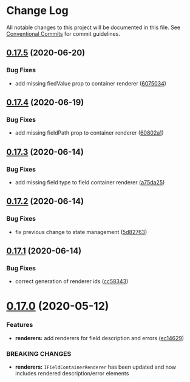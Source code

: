 # Change Log

All notable changes to this project will be documented in this file.
See [Conventional Commits](https://conventionalcommits.org) for commit guidelines.

## [0.17.5](https://github.com/DeReCRUD/de-re-crud/compare/v0.17.4...v0.17.5) (2020-06-20)


### Bug Fixes

* add missing fiedValue prop to container renderer ([6075034](https://github.com/DeReCRUD/de-re-crud/commit/6075034))





## [0.17.4](https://github.com/DeReCRUD/de-re-crud/compare/v0.17.3...v0.17.4) (2020-06-19)


### Bug Fixes

* add missing fieldPath prop to container renderer ([60802a1](https://github.com/DeReCRUD/de-re-crud/commit/60802a1))





## [0.17.3](https://github.com/DeReCRUD/de-re-crud/compare/v0.17.2...v0.17.3) (2020-06-14)


### Bug Fixes

* add missing field type to field container renderer ([a75da25](https://github.com/DeReCRUD/de-re-crud/commit/a75da25))





## [0.17.2](https://github.com/DeReCRUD/de-re-crud/compare/v0.17.1...v0.17.2) (2020-06-14)


### Bug Fixes

* fix previous change to state management ([5d82763](https://github.com/DeReCRUD/de-re-crud/commit/5d82763))






## [0.17.1](https://github.com/DeReCRUD/de-re-crud/compare/v0.17.0...v0.17.1) (2020-06-14)


### Bug Fixes

* correct generation of renderer ids ([cc58343](https://github.com/DeReCRUD/de-re-crud/commit/cc58343))






# [0.17.0](https://github.com/DeReCRUD/de-re-crud/compare/v0.16.8...v0.17.0) (2020-05-12)


### Features

* **renderers:** add renderers for field description and errors ([ec14629](https://github.com/DeReCRUD/de-re-crud/commit/ec14629))


### BREAKING CHANGES

* **renderers:** `IFieldContainerRenderer` has been updated and now includes rendered description/error elements
